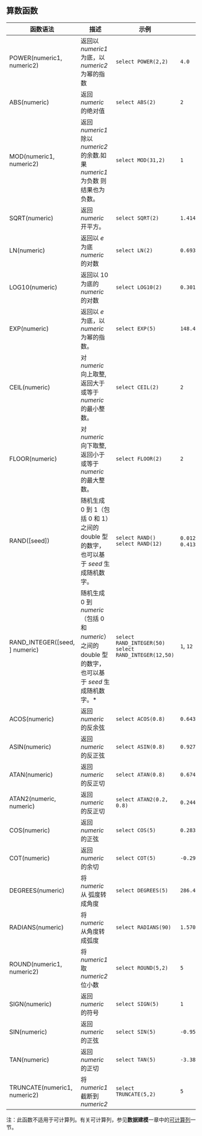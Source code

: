## 算数函数

| 函数语法                           | 描述                                       | 示例                                       | 返回值                                      |
| ------------------------------ | ---------------------------------------- | ---------------------------------------- | ---------------------------------------- |
| POWER(numeric1, numeric2)      | 返回以 *numeric1* 为底，以 *numeric2* 为幂的指数         | ```select POWER(2,2)```                  | ```4.0```                                |
| ABS(numeric)                   | 返回 *numeric* 的绝对值                        | ```select ABS(2)```                      | ```2```                                  |
| MOD(numeric1, numeric2)        | 返回 *numeric1* 除以 *numeric2* 的余数.如果 *numeric1*  为负数 则结果也为负数。 | ```select MOD(31,2)```                   | ```1```                                  |
| SQRT(numeric)                  | 返回 *numeric* 开平方。                         | ```select SQRT(2)```                     | ```1.4142135623730951```                 |
| LN(numeric)                    | 返回以 *e* 为底 *numeric* 的对数                    | ```select LN(2)```                       | ```0.6931471805599453```                 |
| LOG10(numeric)                 | 返回以 10 为底的 *numeric* 的对数                     | ```select LOG10(2)```                    | ```0.3010299956639812```                 |
| EXP(numeric)                   | 返回以 *e* 为底，以 *numeric* 为幂的指数。             | ```select EXP(5)```                      | ```148.4131591025766```                  |
| CEIL(numeric)                  | 对 *numeric* 向上取整,返回大于或等于 *numeric* 的最小整数。   | ``select CEIL(2)``                       | ```2```                                  |
| FLOOR(numeric)                 | 对 *numeric* 向下取整, 返回小于或等于 *numeric* 的最大整数。  | ```select FLOOR(2)```                    | ```2```                                  |
| RAND([seed])                   | 随机生成 0 到 1（包括 0 和 1）之间的 double 型的数字，也可以基于 *seed* 生成随机数字。 | ```select RAND()```  ```select RAND(12)``` | ```0.012645349183058374```, ```0.41372242023394334``` |
| RAND_INTEGER([seed, ] numeric) | 随机生成 0 到 *numeric*（包括 0 和 *numeric*）之间的 double 型的数字，也可以基于 *seed* 生成随机数字。* | ```select RAND_INTEGER(50)``` ```select RAND_INTEGER(12,50)``` | ```1```, ```12```                        |
| ACOS(numeric)                  | 返回 *numeric* 的反余弦                          | ```select ACOS(0.8)```                   | ```0.6435011087932843```                 |
| ASIN(numeric)                  | 返回 *numeric* 的反正弦                          | ```select ASIN(0.8)```                   | ```0.9272952180016123```                 |
| ATAN(numeric)                  | 返回 *numeric* 的反正切                          | ```select ATAN(0.8)```                   | ```0.6747409422235527```                 |
| ATAN2(numeric, numeric)        | 返回 *numeric* 的反正切                          | ```select ATAN2(0.2, 0.8)```             | ```0.24497866312686414```                |
| COS(numeric)                   | 返回 *numeric* 的正弦                         | ```select COS(5)```                      | ```0.28366218546322625```                |
| COT(numeric)                   | 返回 *numeric* 的余切                         | ```select COT(5)```                      | ```-0.2958129155327455```                |
| DEGREES(numeric)               | 将 *numeric* 从 弧度转成角度                     | ```select DEGREES(5)```                  | ```286.4788975654116```                  |
| RADIANS(numeric)               | 将 *numeric* 从角度转成弧度                        | ```select RADIANS(90)```                 | ```1.5707963267948966```                 |
| ROUND(numeric1, numeric2)      | 将 *numeric1* 取 *numeric2* 位小数               | ```select ROUND(5,2)```                  | ```5```                                  |
| SIGN(numeric)                  | 返回 *numeric* 的符号                          | ```select SIGN(5)```                     | ```1```                                  |
| SIN(numeric)                   | 返回 *numeric* 的正弦                          | ```select SIN(5)```                      | ```-0.9589242746631385```                |
| TAN(numeric)                   | 返回 *numeric* 的正切                          | ```select TAN(5)```                      | ```-3.380515006246586```                 |
| TRUNCATE(numeric1, numeric2)   | 将 *numeric1* 截断到 *numeric2*              | ```select TRUNCATE(5,2)```               | ```5```                                  |

注：此函数不适用于可计算列。有关可计算列，参见**数据建模**一章中的[可计算列](model/computed_column.cn.md)一节。
